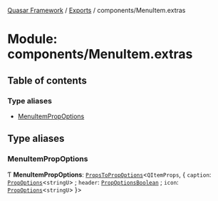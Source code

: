 [Quasar Framework](../index.md) / [Exports](../modules.md) / components/MenuItem.extras

# Module: components/MenuItem.extras

## Table of contents

### Type aliases

- [MenuItemPropOptions](components_MenuItem_extras.md#menuitempropoptions)

## Type aliases

### MenuItemPropOptions

Ƭ **MenuItemPropOptions**: [`PropsToPropOptions`](components_api.md#propstopropoptions)<`QItemProps`, { `caption`: [`PropOptions`](../interfaces/components_api.PropOptions.md)<`stringU`\> ; `header`: [`PropOptionsBoolean`](components_api.md#propoptionsboolean) ; `icon`: [`PropOptions`](../interfaces/components_api.PropOptions.md)<`stringU`\>  }\>
